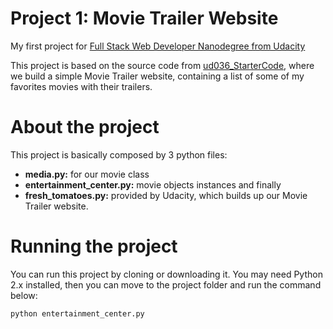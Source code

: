 # Project 1: Movie Trailer Website
My first project for [Full Stack Web Developer Nanodegree from Udacity](https://br.udacity.com/course/full-stack-web-developer-nanodegree--nd004)

This project is based on the source code from [ud036_StarterCode](https://github.com/udacity/ud036_StarterCode), where we build a simple Movie Trailer website, containing a list of some of my favorites movies with their trailers.

# About the project
This project is basically composed by 3 python files:
- **media.py:** for our movie class
- **entertainment_center.py:** movie objects instances and finally
- **fresh_tomatoes.py:** provided by Udacity, which builds up our Movie Trailer website.

# Running the project
You can run this project by cloning or downloading it. You may need Python 2.x installed, then you can move to the project folder and run the command below: 
```
python entertainment_center.py
```
